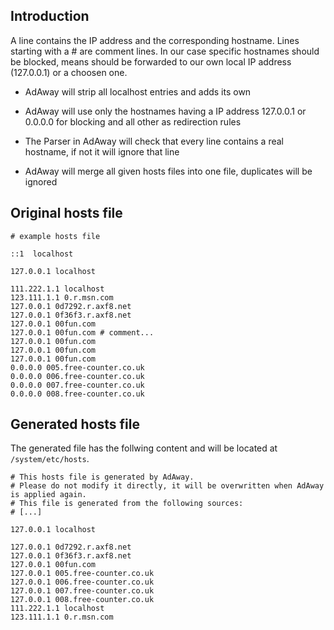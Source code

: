 ## Introduction

A line contains the IP address and the corresponding hostname. Lines starting with a # are comment lines. In our case specific hostnames should be blocked, means should be forwarded to our own local IP address (127.0.0.1) or a choosen one.

  * AdAway will strip all localhost entries and adds its own

  * AdAway will use only the hostnames having a IP address 127.0.0.1 or 0.0.0.0 for blocking and all other as redirection rules

  * The Parser in AdAway will check that every line contains a real hostname, if not it will ignore that line

  * AdAway will merge all given hosts files into one file, duplicates will be ignored

## Original hosts file
```
# example hosts file

::1  localhost

127.0.0.1 localhost

111.222.1.1 localhost
123.111.1.1 0.r.msn.com
127.0.0.1 0d7292.r.axf8.net
127.0.0.1 0f36f3.r.axf8.net
127.0.0.1 00fun.com
127.0.0.1 00fun.com # comment...
127.0.0.1 00fun.com
127.0.0.1 00fun.com
127.0.0.1 00fun.com
0.0.0.0 005.free-counter.co.uk
0.0.0.0 006.free-counter.co.uk
0.0.0.0 007.free-counter.co.uk
0.0.0.0 008.free-counter.co.uk
```

## Generated hosts file

The generated file has the follwing content and will be located at `/system/etc/hosts`.

```
# This hosts file is generated by AdAway.
# Please do not modify it directly, it will be overwritten when AdAway is applied again.
# This file is generated from the following sources:
# [...]

127.0.0.1 localhost

127.0.0.1 0d7292.r.axf8.net
127.0.0.1 0f36f3.r.axf8.net
127.0.0.1 00fun.com
127.0.0.1 005.free-counter.co.uk
127.0.0.1 006.free-counter.co.uk
127.0.0.1 007.free-counter.co.uk
127.0.0.1 008.free-counter.co.uk
111.222.1.1 localhost
123.111.1.1 0.r.msn.com
```